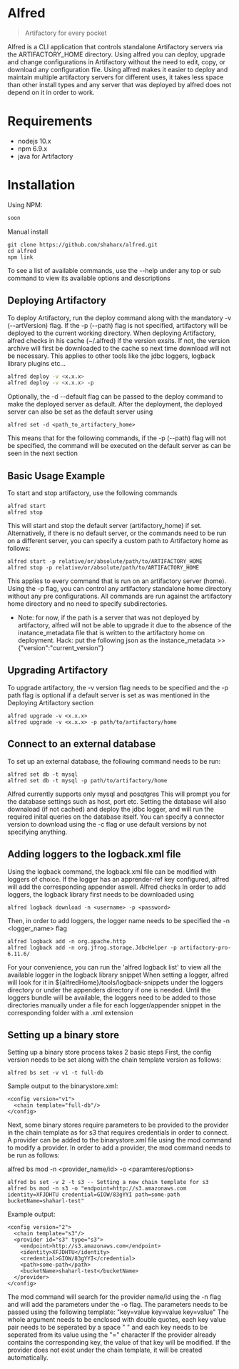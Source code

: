 # Alfred
> Artifactory for every pocket

Alfred is a CLI application that controls standalone Artifactory servers via the ARTIFACTORY_HOME directory.
Using alfred you can deploy, upgrade and change configurations in Artifactory without the need to edit, copy, or download any configuration file.
Using alfred makes it easier to deploy and maintain multiple artifactory servers for different uses, it takes less space than other install types and any server that was deployed by alfred does not depend on it in order to work.

# Requirements

 * nodejs 10.x
 * npm 6.9.x
 * java for Artifactory

# Installation

Using NPM:

```sh
soon
```

Manual install
```
git clone https://github.com/shaharx/alfred.git
cd alfred
npm link
```
To see a list of available commands, use the --help under any top or sub command to view its available options and descriptions

## Deploying Artifactory
To deploy Artifactory, run the deploy command along with the mandatory -v (--artVersion) flag.
If the -p (--path) flag is not specified, artifactory will be deployed to the current working directory.
When deploying Artifactory, alfred checks in his cache (~/.alfred) if the version exsits. If not, the version archive will first be downloaded to the cache so next time download will not be necessary. This applies to other tools like the jdbc loggers, logback library plugins etc...

```sh
alfred deploy -v <x.x.x>
alfred deploy -v <x.x.x> -p 
```
Optionally, the -d --default flag can be passed to the deploy command to make the deployed server as default.
After the deployment, the deployed server can also be set as the default server using 
```
alfred set -d <path_to_artifactory_home>
```
This means that for the following commands, if the -p (--path) flag will not be specified, the command will be executed on the default server as can be seen in the next section

## Basic Usage Example

To start and stop artifactory, use the following commands

```
alfred start
alfred stop
```
This will start and stop the default server (artifactory_home) if set. Alternatively, if there is no default server, or the commands need to be run on a different server, you can specify a custom path to Artifactory home as follows:
```
alfred start -p relative/or/absolute/path/to/ARTIFACTORY_HOME
alfred stop -p relative/or/absolute/path/to/ARTIFACTORY_HOME
```
This applies to every command that is run on an artifactory server (home).
Using the -p flag, you can control any artifactory standalone home directory without any pre configurations.
All commands are run against the artifactory home directory and no need to specify subdirectories.
 * Note: for now, if the path is a server that was not deployed by artifactory, alfred will not be able to upgrade it due to the absence of the inatance_metadata file that is written to the artifactory home on deployment. Hack: put the following json as the instance_metadata >> {"version":"current_version"}

## Upgrading Artifactory

To upgrade artifactory, the -v version flag needs to be specified and the -p path flag is optional if a default server is set as was mentioned in the Deploying Artifactory section

```
alfred upgrade -v <x.x.x>
alfred upgrade -v <x.x.x> -p path/to/artifactory/home
```

## Connect to an external database

To set up an external database, the following command needs to be run:
```
alfred set db -t mysql
alfred set db -t mysql -p path/to/artifactory/home
```
Alfred currently supports only mysql and posqtgres
This will prompt you for the database settings such as host, port etc.
Setting the database will also downaload (if not cached) and deploy the jdbc logger, and will run the required inital queries on the database itself.
You can specify a connector version to download using the -c flag or use default versions by not specifying anything.

## Adding loggers to the logback.xml file

Using the logback command, the logback.xml file can be modified with loggers of choice.
If the logger has an apprender-ref key configured, alfred will add the corresponding appender aswell.
Alfred checks 
In order to add loggers, the logback library first needs to be downloaded using

```
alfred logback download -n <username> -p <password>
```
Then, in order to add loggers, the logger name needs to be specified the -n <logger_name> flag
```
alfred logback add -n org.apache.http
alfred logback add -n org.jfrog.storage.JdbcHelper -p artifactory-pro-6.11.6/
```
For your convenience, you can run the 'alfred logback list' to view all the available logger in the logback library snippet
When setting a logger, alfred will look for it in ${alfredHome}/tools/logback-snippets under the loggers directory or under the appenders directory if one is needed.
Until the loggers bundle will be available, the loggers need to be added to those directories manually under a file for each logger/appender snippet in the corresponding folder with a .xml extension

## Setting up a binary store

Setting up a binary store process takes 2 basic steps
First, the config version needs to be set along with the chain template version as follows:

```
alfred bs set -v v1 -t full-db
```

Sample output to the binarystore.xml:
```
<config version="v1">
  <chain template="full-db"/>
</config>
```
Next, some binary stores require parameters to be provided to the provider in the chain template as for s3 that requires credentials in order to connect. A provider can be added to the binarystore.xml file using the mod command to modify a provider.
In order to add a provider, the mod command needs to be run as follows:

alfred bs mod -n <provider_name/id> -o <paramteres/options>

```
alfred bs set -v 2 -t s3 -- Setting a new chain template for s3
alfred bs mod -n s3 -o "endpoint=http://s3.amazonaws.com identity=XFJDHTU credential=GIOW/83gYYI path=some-path bucketName=shaharl-test"
```
Example output:
```
<config version="2">
  <chain template="s3"/>
  <provider id="s3" type="s3">
    <endpoint>http://s3.amazonaws.com</endpoint>
    <identity>XFJDHTU</identity>
    <credential>GIOW/83gYYI</credential>
    <path>some-path</path>
    <bucketName>shaharl-test</bucketName>
  </provider>
</config>
```

The mod command will search for the provider name/id using the -n flag and will add the parameters under the -o flag. The parameters needs to be passed using the following template:
"key=value key=value key=value"
The whole argument needs to be enclosed with double quotes, each key value pair needs to be seperated by a space " " and each key needs to be seperated from its value using the "=" character
If the provider already contains the corresponding key, the value of that key will be modified.
If the provider does not exist under the chain template, it will be created automatically.
